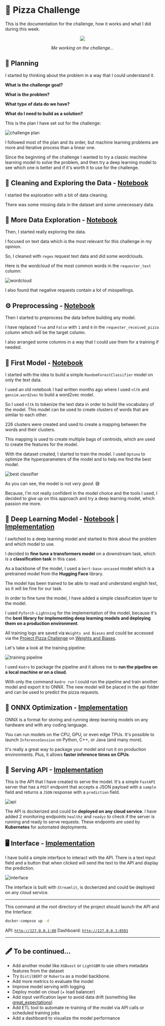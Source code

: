 # 🍕 Pizza Challenge

This is the documentation for the challenge, how it works and what I did during this week.

<center>
<img src="img/pizza-i-love-pizza.gif">

<em>Me working on the challenge...</em>
</center>

## 📅 Planning

I started by thinking about the problem in a way that I could understand it.

**What is the challenge goal?** 

**What is the problem?**

**What type of data do we have?** 

**What do I need to build as a solution?**

This is the plan I have set out for the challenge:

![challenge plan](./img/planning.jpeg)

I followed most of the plan and its order, but machine learning problems are more and iterative process than a linear one.

Since the beginning of the challenge I wanted to try a classic machine learning model to solve the problem, and then
try a deep learning model to see which one is better and if it's worth it to use for the challenge.

## 🧹 Cleaning and Exploring the Data - [Notebook](https://github.com/ChainYo/pizza-challenge/blob/master/notebooks/cleaning.ipynb)

I started the exploration with a bit of data cleaning.

There was some missing data in the dataset and some unnecessary data.

## 🔎 More Data Exploration - [Notebook](https://github.com/ChainYo/pizza-challenge/blob/master/notebooks/exploration.ipynb)

Then, I started really exploring the data.

I focused on text data which is the most relevant for this challenge in my opinion.

So, I cleaned with `regex` request text data and did some wordclouds.

Here is the wordcloud of the most common words in the `requester_text` column:

![wordcloud](./img/wordcloud.png)

I also found that negative requests contain a lot of misspellings.

## ⚙️ Preprocessing - [Notebook](https://github.com/ChainYo/pizza-challenge/blob/master/notebooks/preprocessing.ipynb)

Then I started to preprocess the data before building any model.

I have replaced `True` and `False` with `1` and `0` in the `requester_received_pizza` column which will be the target column.

I also arranged some columns in a way that I could use them for a training if needed.

## 🧭 First Model - [Notebook](https://github.com/ChainYo/pizza-challenge/blob/master/notebooks/random_forest_classifier.ipynb)

I started with the idea to build a simple `RandomForestClassifier` model on only the text data.

I used an old notebook I had written months ago where I used `nltk` and `gensim.word2vec` to build a word2vec model.

So I used `nltk` to tokenize the text data in order to build the vocabulary of the model. This model can be used 
to create clusters of words that are similar to each other. 

226 clusters were created and used to create a mapping between the words and their clusters. 

This mapping is used to create multiple bags of centroids, which are used to create the features for the model.

With the dataset created, I started to train the model. I used `Optuna` to optimize the hyperparameters of the model and
to help me find the best model.

![best classifier](./img/classifier-conf-matrix.png)

As you can see, the model is not *very good*. 😅

Because, I'm not really confident in the model choice and the tools I used, I decided to give up on this approach and
try a deep learning model, which passion me more.

## 🧠 Deep Learning Model - [Notebook](https://github.com/ChainYo/pizza-challenge/blob/master/notebooks/deep_learning.ipynb) | [Implementation](https://github.com/ChainYo/pizza-challenge/blob/master/src/pizza_challenge/pipelines/training/model.py)

I switched to a deep learning model and started to think about the problem and which model to use.

I decided to **fine tune a transformers model** on a downstream task, which is a **classification task** in this case.

As a backbone of the model, I used a `bert-base-uncased` model which is a pretrained model from the **Hugging Face** library.

The model has been trained to be able to read and understand english text, so it will be fine for our task.

In order to fine tune the model, I have added a simple classification layer to the model.

I used `PyTorch-Lightning` for the implementation of the model, because it's the **best library for implementing deep
learning models and deploying them on a production environment**.

All training logs are saved via `Weights and Biases` and could be accessed via the [Project Pizza Challenge](https://wandb.ai/chainyo-mleng/challenge) on [Weights and Biases](https://wandb.ai/).

Let's take a look at the training pipeline:

![training pipeline](./img/training-pipeline.png)

I used `Kedro` to package the pipeline and it allows me to **run the pipeline on a local machine or on a cloud**.

With only the command `kedro run` I could run the pipeline and train another model and export it to ONNX. The new
model will be placed in the api folder and can be used to predict the pizza requests.

## 💅 ONNX Optimization - [Implementation](https://github.com/ChainYo/pizza-challenge/blob/master/src/pizza_challenge/pipelines/training/nodes.py#L114)

ONNX is a format for storing and running deep learning models on any hardware and with any coding language.

You can run models on the CPU, GPU, or even edge TPUs. It's possible to launch `InferenceSession` on Python, C++, or
Java (and many more).

It's really a great way to package your model and run it on production environments. Plus, it allows **faster inference
times on CPUs**.

## 🧃 Serving API - [Implementation](https://github.com/ChainYo/pizza-challenge/tree/master/api)

This is the API that I have created to serve the model. It's a simple `FastAPI` server that has a `POST` endpoint
that accepts a JSON payload with a `sample` field and returns a `JSON` response with a `prediction` field.

![api](./img/api-endpoints.png)

The API is dockerized and could be **deployed on any cloud service**. I have added 2 monitoring endpoints `healthz` and
`readyz` to check if the server is running and ready to serve requests. These endpoints are used by **Kubernetes** for 
automated deployments.

## 🖥️ Interface - [Implementation](https://github.com/ChainYo/pizza-challenge/tree/master/interface)

I have build a simple interface to interact with the API. There is a text input field and a button that when clicked
will send the text to the API and display the prediction.

![interface](./img/pizza-requester-app.png)

The interface is built with `Streamlit`, is dockerized and could be deployed on any cloud service.

---

This command at the root directory of the project should launch the API and the Interface:

```bash
docker-compose up -d
```

API: [`http://127.0.0.1:80`](http://127.0.0.1:80)
Dashboard: [`http://127.0.0.1:8501`](http://127.0.0.1:8501)

---

## 🖋️ To be continued...

- Add another model like `XGBoost` or `LightGBM` to use others metadata features from the dataset
- Try `DistilBERT` or `Roberta` as a model backbone.
- Add more metrics to evaluate the model
- Improve model serving with logging
- Deploy model on cloud (+ load balancer)
- Add input verification layer to avoid data drift (something like [great_expectations](https://greatexpectations.io/))
- Add ETL tool to automate re-training of the model via API calls or scheduled training jobs
- Add a dashboard to visualize the model performance
